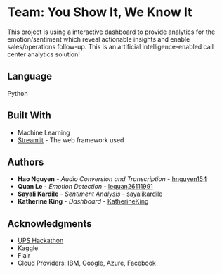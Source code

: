 # Team: You Show It, We Know It

This project is using a interactive dashboard to provide analytics for the emotion/sentiment which reveal actionable insights and enable sales/operations follow-up. This is an artificial intelligence-enabled call center analytics solution!

## Language

Python

## Built With

* Machine Learning
* [Streamlit](https://www.streamlit.io/) - The web framework used

## Authors

* **Hao Nguyen** - *Audio Conversion and Transcription* - [hnguyen154](https://github.com/hnguyen154)
* **Quan Le** - *Emotion Detection* - [lequan26111991](https://github.com/lequan26111991)
* **Sayali Kardile** - *Sentiment Analysis* - [sayalikardile](https://github.com/sayalikardile)
* **Katherine King** - *Dashboard* - [KatherineKing](https://github.com/KatherineKing)

## Acknowledgments

* [UPS Hackathon](https://github.com/2020-IT-Hackathon/YouShowItWeKnowIt)
* Kaggle
* Flair
* Cloud Providers: IBM, Google, Azure, Facebook
